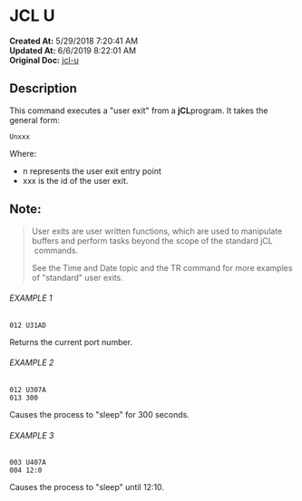# JCL U

**Created At:** 5/29/2018 7:20:41 AM  
**Updated At:** 6/6/2019 8:22:01 AM  
**Original Doc:** [jcl-u](https://docs.jbase.com/45792-jcl/jcl-u)  


## Description 

This command executes a "user exit" from a **jCL**program. It takes the general form:

```
Unxxx
```

Where:

- n represents the user exit entry point
- xxx is the id of the user exit.




## Note: 


> User exits are user written functions, which are used to manipulate buffers and perform tasks beyond the scope of the standard jCL  commands.
> 
> See the Time and Date topic and the TR command for more examples of "standard" user exits.




###### EXAMPLE 1

```
012 U31AD
```

Returns the current port number.



###### EXAMPLE 2

```
012 U307A
013 300
```

Causes the process to "sleep" for 300 seconds.



###### EXAMPLE 3

```
003 U407A
004 12:0
```

Causes the process to "sleep" until 12:10.




